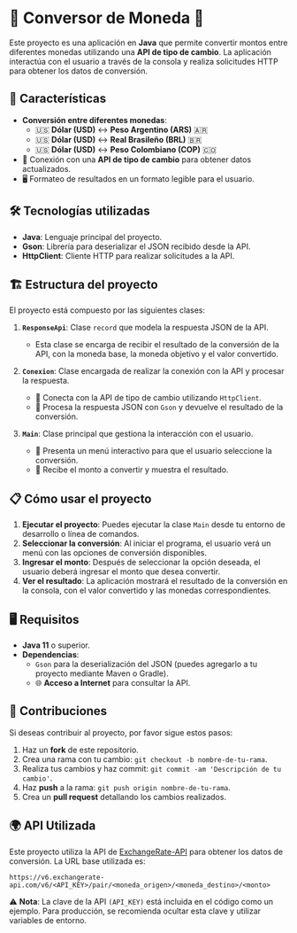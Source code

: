 # 💸 **Conversor de Moneda** 💸

Este proyecto es una aplicación en **Java** que permite convertir montos entre diferentes monedas utilizando una **API de tipo de cambio**. La aplicación interactúa con el usuario a través de la consola y realiza solicitudes HTTP para obtener los datos de conversión.

## 🚀 Características

- **Conversión entre diferentes monedas**:
  - 🇺🇸 **Dólar (USD)** ↔ **Peso Argentino (ARS)** 🇦🇷
  - 🇺🇸 **Dólar (USD)** ↔ **Real Brasileño (BRL)** 🇧🇷
  - 🇺🇸 **Dólar (USD)** ↔ **Peso Colombiano (COP)** 🇨🇴
- 🔄 Conexión con una **API de tipo de cambio** para obtener datos actualizados.
- 🖥️ Formateo de resultados en un formato legible para el usuario.

## 🛠️ Tecnologías utilizadas

- **Java**: Lenguaje principal del proyecto.
- **Gson**: Librería para deserializar el JSON recibido desde la API.
- **HttpClient**: Cliente HTTP para realizar solicitudes a la API.

## 🏗️ Estructura del proyecto

El proyecto está compuesto por las siguientes clases:

1. **`ResponseApi`**: Clase `record` que modela la respuesta JSON de la API.
   - Esta clase se encarga de recibir el resultado de la conversión de la API, con la moneda base, la moneda objetivo y el valor convertido.

2. **`Conexion`**: Clase encargada de realizar la conexión con la API y procesar la respuesta.
   - 🔌 Conecta con la API de tipo de cambio utilizando `HttpClient`.
   - 📡 Procesa la respuesta JSON con `Gson` y devuelve el resultado de la conversión.

3. **`Main`**: Clase principal que gestiona la interacción con el usuario.
   - 💬 Presenta un menú interactivo para que el usuario seleccione la conversión.
   - 🧮 Recibe el monto a convertir y muestra el resultado.

## 📋 Cómo usar el proyecto

1. **Ejecutar el proyecto**: Puedes ejecutar la clase `Main` desde tu entorno de desarrollo o línea de comandos.
2. **Seleccionar la conversión**: Al iniciar el programa, el usuario verá un menú con las opciones de conversión disponibles.
3. **Ingresar el monto**: Después de seleccionar la opción deseada, el usuario deberá ingresar el monto que desea convertir.
4. **Ver el resultado**: La aplicación mostrará el resultado de la conversión en la consola, con el valor convertido y las monedas correspondientes.

## 🖥️ Requisitos

- **Java 11** o superior.
- **Dependencias**: 
  - `Gson` para la deserialización del JSON (puedes agregarlo a tu proyecto mediante Maven o Gradle).
  - 🌐 **Acceso a Internet** para consultar la API.

## 🤝 Contribuciones

Si deseas contribuir al proyecto, por favor sigue estos pasos:
1. Haz un **fork** de este repositorio.
2. Crea una rama con tu cambio: `git checkout -b nombre-de-tu-rama`.
3. Realiza tus cambios y haz commit: `git commit -am 'Descripción de tu cambio'`.
4. Haz **push** a la rama: `git push origin nombre-de-tu-rama`.
5. Crea un **pull request** detallando los cambios realizados.

## 🌍 API Utilizada

Este proyecto utiliza la API de [ExchangeRate-API](https://www.exchangerate-api.com/) para obtener los datos de conversión. La URL base utilizada es:

  ```https://v6.exchangerate-api.com/v6/<API_KEY>/pair/<moneda_origen>/<moneda_destino>/<monto>```

⚠️ **Nota**: La clave de la API `(API_KEY)` está incluida en el código como un ejemplo. Para producción, se recomienda ocultar esta clave y utilizar variables de entorno.

